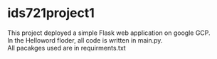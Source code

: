 # ids721project1
This project deployed a simple Flask web application on google GCP.\
In the Helloword floder, all code is written in main.py.\
All pacakges used are in requirments.txt
